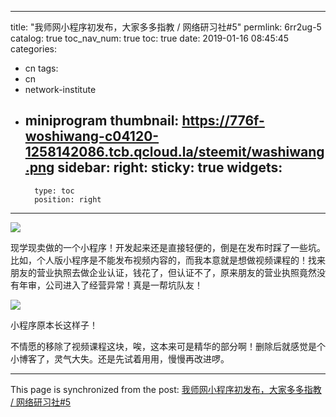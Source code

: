 
---
title: "我师网小程序初发布，大家多多指教 / 网络研习社#5"
permlink: 6rr2ug-5
catalog: true
toc_nav_num: true
toc: true
date: 2019-01-16 08:45:45
categories:
- cn
tags:
- cn
- network-institute
- miniprogram
thumbnail: https://776f-woshiwang-c04120-1258142086.tcb.qcloud.la/steemit/washiwang.png
sidebar:
    right:
        sticky: true
widgets:
    -
        type: toc
        position: right
---


![](https://776f-woshiwang-c04120-1258142086.tcb.qcloud.la/steemit/washiwang.png)

现学现卖做的一个小程序！开发起来还是直接轻便的，倒是在发布时踩了一些坑。比如，个人版小程序是不能发布视频内容的，而我本意就是想做视频课程的！找来朋友的营业执照去做企业认证，钱花了，但认证不了，原来朋友的营业执照竟然没有年审，公司进入了经营异常！真是一帮坑队友！

![](https://776f-woshiwang-c04120-1258142086.tcb.qcloud.la/steemit/woshiwang.jpg)

小程序原本长这样子！

不情愿的移除了视频课程这块，唉，这本来可是精华的部分啊！删除后就感觉是个小博客了，灵气大失。还是先试着用用，慢慢再改进啰。

- - -

This page is synchronized from the post: [我师网小程序初发布，大家多多指教 / 网络研习社#5](https://steemit.com/@lemooljiang/6rr2ug-5)
